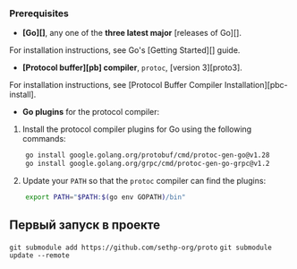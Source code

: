 
### Prerequisites

- **[Go][]**, any one of the **three latest major** [releases of Go][].

For installation instructions, see Go's [Getting Started][] guide.

- **[Protocol buffer][pb] compiler**, `protoc`, [version 3][proto3].

For installation instructions, see [Protocol Buffer Compiler
Installation][pbc-install].

- **Go plugins** for the protocol compiler:

1. Install the protocol compiler plugins for Go using the following commands:

```sh
    go install google.golang.org/protobuf/cmd/protoc-gen-go@v1.28
    go install google.golang.org/grpc/cmd/protoc-gen-go-grpc@v1.2
```

2. Update your `PATH` so that the `protoc` compiler can find the plugins:

```sh
    export PATH="$PATH:$(go env GOPATH)/bin"
```

## Первый запуск в проекте

`git submodule add https://github.com/sethp-org/proto`
`git submodule update --remote`
